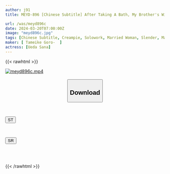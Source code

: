 ```yaml
---
author: j91
title: MEYD-896 [Chinese Subtitle] After Taking A Bath, My Brother's Wife's Slender Waist Is So Striking That She Turns Into A Sexual Monster! Uncontrollable Pursuit NTR Sana Ueda Without Realizing That The Shrimp Is Cumming

url: /was/meyd896c
date: 2024-03-20T07:00:00Z
image: "meyd896c.jpg"
tags: [Chinese Subtitle, Creampie, Solowork, Married Woman, Slender, Mature Woman, Cuckold	]
maker: [ Tameike Goro-  ]
actress: [Ueda Sana]
---
```



{{< rawhtml >}}

<div class="video" data-videoid="6BZkML81QAF92la">
    <a href="javascript:;">
        <img src="/was/meyd896c/meyd896c.jpg" width="WIDTH" height="HEIGHT" alt="meyd896c.mp4" loading="lazy">
    </a>
</div>

<script type="text/javascript" src="https://j91.asia/asset/on-demand-st.js"></script>

<br>
  <link rel="stylesheet" href="https://j91.asia/asset/bs5.css">
  
  <center>
  <button class="btn btn-primary" type="button" data-bs-toggle="collapse" data-bs-target=".multi-collapse" aria-expanded="false" aria-controls="multiCollapseExample1 multiCollapseExample2"><h2>Download</h2></button></center>
</p>
<div class="row">
  <div class="col">
    <div class="collapse multi-collapse" id="multiCollapseExample1">
      <div class="card card-body">
	      	      <br>
<div class="buttons">  
<p><a href="https://streamtape.to/v/6BZkML81QAF92la" target="_blank"><button class="btn-hover color-3"><i class="fa fa-download"></i> ST</button></a></p></div>
    </div>
  </div>
</div>
  <div class="col">
    <div class="collapse multi-collapse" id="multiCollapseExample2">
      <div class="card card-body">
	      <br>
<div class="buttons">
<p><a href="https://rubystm.com/gfikuit2st76" target="_blank"><button class="btn-hover color-9"><i class="fa fa-download"></i> SR</button></a></p></div>
<br><br>
      </div>
    </div>
  </div>
</div>

{{< /rawhtml >}}